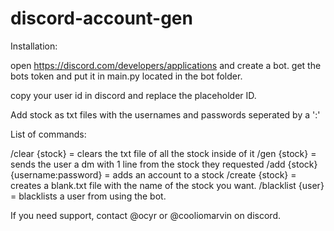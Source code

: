 # discord-account-gen

Installation:

open https://discord.com/developers/applications and create a bot.
get the bots token and put it in main.py located in the bot folder.

copy your user id in discord and replace the placeholder ID.

Add stock as txt files with the usernames and passwords seperated by a ':'

List of commands:

/clear {stock} = clears the txt file of all the stock inside of it
/gen {stock} = sends the user a dm with 1 line from the stock they requested
/add {stock} {username:password} = adds an account to a stock
/create {stock} = creates a blank.txt file with the name of the stock you want.
/blacklist {user} = blacklists a user from using the bot.


If you need support, contact @ocyr or @cooliomarvin on discord.
